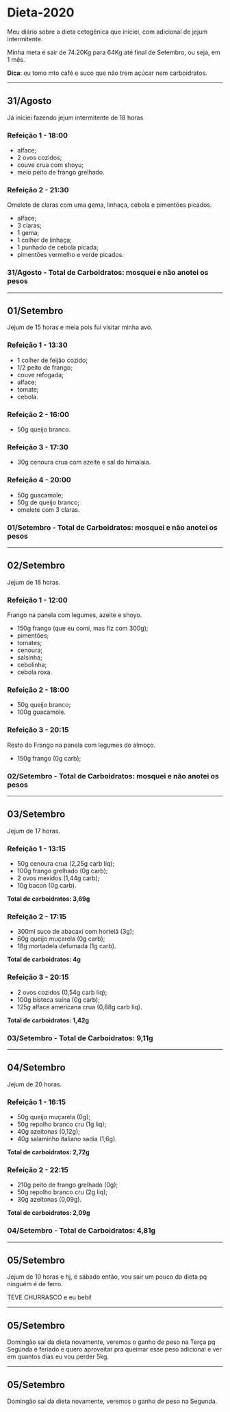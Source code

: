 # Dieta-2020
Meu diário sobre a dieta cetogênica que iniciei, com adicional de jejum intermitente.

Minha meta é sair de 74.20Kg para 64Kg até final de Setembro, ou seja, em 1 mês.

**Dica**: eu tomo mto café e suco que não trem açúcar nem carboidratos.

---
## 31/Agosto

Já iniciei fazendo jejum intermitente de 18 horas

### Refeição 1 - 18:00

- alface;
- 2 ovos cozidos;
- couve crua com shoyu;
- meio peito de frango grelhado.


### Refeição 2 - 21:30

Omelete de claras com uma gema, linhaça, cebola e pimentões picados.

- alface;
- 3 claras;
- 1 gema;
- 1 colher de linhaça;
- 1 punhado de cebola picada;
- pimentões vermelho e verde picados.

### 31/Agosto - Total de Carboidratos: mosquei e não anotei os pesos

---
## 01/Setembro

Jejum de 15 horas e meia pois fui visitar minha avó.

### Refeição 1 - 13:30

- 1 colher de feijão cozido;
- 1/2 peito de frango;
- couve refogada;
- alface;
- tomate;
- cebola.

### Refeição 2 - 16:00

- 50g queijo branco.

### Refeição 3 - 17:30

- 30g cenoura crua com azeite e sal do himalaia.

### Refeição 4 - 20:00

- 50g guacamole;
- 50g de queijo branco;
- omelete com 3 claras.

### 01/Setembro - Total de Carboidratos: mosquei e não anotei os pesos

---
## 02/Setembro

Jejum de 16 horas.

### Refeição 1 - 12:00

Frango na panela com legumes, azeite e shoyo.

- 150g frango (que eu comi, mas fiz com 300g);
- pimentões;
- tomates;
- cenoura;
- salsinha;
- cebolinha;
- cebola roxa.

### Refeição 2 - 18:00

- 50g queijo branco;
- 100g guacamole.

### Refeição 3 - 20:15

Resto do Frango na panela com legumes do almoço.

- 150g frango (0g carb);


### 02/Setembro - Total de Carboidratos: mosquei e não anotei os pesos

---
## 03/Setembro

Jejum de 17 horas.

### Refeição 1 - 13:15

- 50g cenoura crua (2,25g carb liq);
- 100g frango grelhado (0g carb);
- 2 ovos mexidos (1,44g carb);
- 10g bacon (0g carb).

**Total de carboidratos: 3,69g**

### Refeição 2 - 17:15

- 300ml suco de abacaxi com hortelã (3g);
- 60g queijo muçarela (0g carb);
- 18g mortadela defumada (1g carb).

**Total de carboidratos: 4g**

### Refeição 3 - 20:15

- 2 ovos cozidos (0,54g carb liq);
- 100g bisteca suína (0g carb);
- 125g alface americana crua (0,88g carb liq).

**Total de carboidratos: 1,42g**

### 03/Setembro - Total de Carboidratos: 9,11g

---
## 04/Setembro

Jejum de 20 horas.

### Refeição 1 - 16:15

- 50g queijo muçarela (0g);
- 50g repolho branco cru (1g liq);
- 40g azeitonas (0,12g);
- 40g salaminho italiano sadia (1,6g).

**Total de carboidratos: 2,72g**

### Refeição 2 - 22:15

- 210g peito de frango grelhado (0g);
- 50g repolho branco cru (2g liq);
- 30g azeitonas (0,09g).

**Total de carboidratos: 2,09g**

### 04/Setembro - Total de Carboidratos: 4,81g

---
## 05/Setembro

Jejum de 10 horas e hj, é sábado então, vou sair um pouco da dieta pq ninguém é de ferro.

TEVE CHURRASCO e eu bebi!

---
## 05/Setembro

Domingão saí da dieta novamente, veremos o ganho de peso na Terça pq Segunda é feriado e quero aproveitar pra queimar esse peso adicional e ver em quantos dias eu vou perder 5kg.

---
## 05/Setembro

Domingão saí da dieta novamente, veremos o ganho de peso na Segunda.